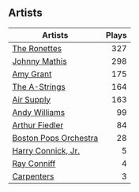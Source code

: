 ## Artists
Artists | Plays 
----- | -----: 
[The Ronettes](/artists/the-ronettes-89545) | 327
[Johnny Mathis](/artists/johnny-mathis-14581) | 298
[Amy Grant](/artists/amy-grant-3053) | 175
[The A-Strings](/artists/the-a-strings-30605705) | 164
[Air Supply](/artists/air-supply-2618) | 163
[Andy Williams](/artists/andy-williams-16425) | 99
[Arthur Fiedler](/artists/arthur-fiedler-122289) | 84
[Boston Pops Orchestra](/artists/boston-pops-orchestra-136372) | 28
[Harry Connick, Jr.](/artists/harry-connick-jr-41411) | 5
[Ray Conniff](/artists/ray-conniff-104848) | 4
[Carpenters](/artists/carpenters-39303) | 3

